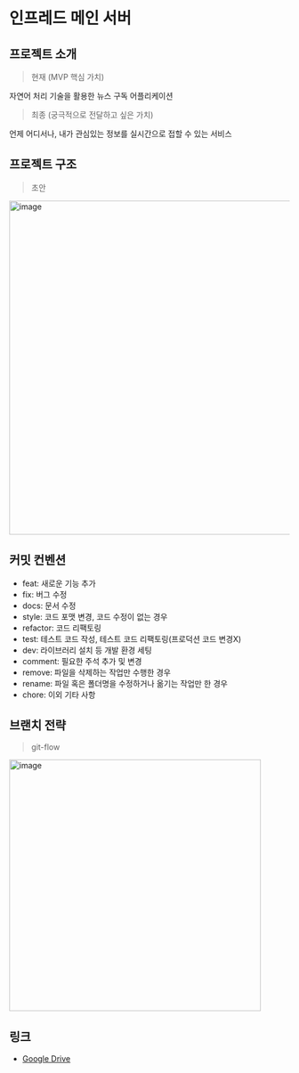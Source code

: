 # 인프레드 메인 서버



## 프로젝트 소개

> 현재 (MVP 핵심 가치)

자연어 처리 기술을 활용한 뉴스 구독 어플리케이션

> 최종 (궁극적으로 전달하고 싶은 가치)

언제 어디서나, 내가 관심있는 정보를 실시간으로 접할 수 있는 서비스



## 프로젝트 구조

> 초안

<img width="600" alt="image" src="../../Library/Application Support/typora-user-images/155872538-0a4e60b5-f8d9-41ef-9fb8-80ed4db0b10c.png">

## 커밋 컨벤션
- feat: 새로운 기능 추가
- fix: 버그 수정
- docs: 문서 수정
- style: 코드 포맷 변경, 코드 수정이 없는 경우
- refactor: 코드 리팩토링
- test: 테스트 코드 작성, 테스트 코드 리팩토링(프로덕션 코드 변경X)
- dev: 라이브러리 설치 등 개발 환경 세팅
- comment: 필요한 주석 추가 및 변경
- remove: 파일을 삭제하는 작업만 수행한 경우
- rename: 파일 혹은 폴더명을 수정하거나 옮기는 작업만 한 경우
- chore: 이외 기타 사항



## 브랜치 전략

> git-flow

<img width="452" alt="image" src="https://user-images.githubusercontent.com/71204049/155872620-c4e2a60f-14c5-4476-b9fe-08eaf61fd86b.png">



## 링크

- [Google Drive](https://drive.google.com/drive/folders/1CVLreq55DzznVD5GJ2RD3aXPW071FyFS?usp=sharing)